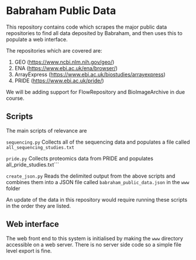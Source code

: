 # Babraham Public Data
This repository contains code which scrapes the major public data repositories to find all data deposited by Babraham, and then uses this to populate a web interface.

The repositories which are covered are:

1. GEO (https://www.ncbi.nlm.nih.gov/geo/)
2. ENA (https://www.ebi.ac.uk/ena/browser/)
3. ArrayExpress (https://www.ebi.ac.uk/biostudies/arrayexpress)
4. PRIDE (https://www.ebi.ac.uk/pride/)

We will be adding support for FlowRepository and BioImageArchive in due course.

Scripts
-------
The main scripts of relevance are

```sequencing.py```
Collects all of the sequencing data and populates a file called ```all_sequencing_studies.txt```

```pride.py```
Collects proteomics data from PRIDE and populates all_pride_studies.txt```

```create_json.py```
Reads the delimited output from the above scripts and combines them into a JSON file called ```babraham_public_data.json``` in the ```www``` folder

An update of the data in this repository would require running these scripts in the order they are listed.

Web interface
-------------

The web front end to this system is initialised by making the ```www``` directory accessible on a web server.  There is no server side code so a simple file level export is fine.

